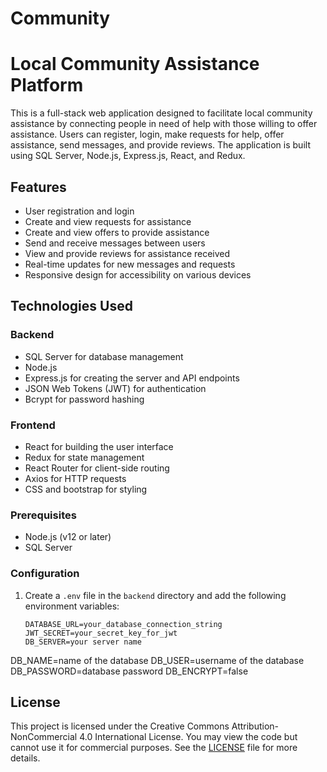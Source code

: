 # Community
# Local Community Assistance Platform

This is a full-stack web application designed to facilitate local community assistance by connecting people in need of help with those willing to offer assistance. 
Users can register, login, make requests for help, offer assistance, send messages, and provide reviews. The application is built using SQL Server, Node.js, Express.js, React, and Redux.

## Features

- User registration and login
- Create and view requests for assistance
- Create and view offers to provide assistance
- Send and receive messages between users
- View and provide reviews for assistance received
- Real-time updates for new messages and requests
- Responsive design for accessibility on various devices

## Technologies Used

### Backend

- SQL Server for database management
- Node.js
- Express.js for creating the server and API endpoints
- JSON Web Tokens (JWT) for authentication
- Bcrypt for password hashing

### Frontend

- React for building the user interface
- Redux for state management
- React Router for client-side routing
- Axios for HTTP requests
- CSS and bootstrap for styling



### Prerequisites

- Node.js (v12 or later)
- SQL Server

### Configuration

1. Create a `.env` file in the `backend` directory and add the following environment variables:
   ```plaintext
   DATABASE_URL=your_database_connection_string
   JWT_SECRET=your_secret_key_for_jwt
   DB_SERVER=your server name
DB_NAME=name of the database
DB_USER=username of the database
DB_PASSWORD=database password
DB_ENCRYPT=false

## License

This project is licensed under the Creative Commons Attribution-NonCommercial 4.0 International License. You may view the code but cannot use it for commercial purposes. See the [LICENSE](./LICENSE) file for more details.

